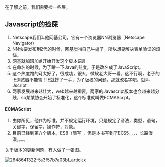 在了解之前，我们需要捡一些屎。

## Javascript的捡屎

1. Netscape我们叫他网基公司，它有一个浏览器NN浏览器（Netscape Navigator)
2. NN快要发布到2代的时候，网基觉得自己牛逼了，所以想要解决表单验证的烦恼。
3. 网基就加班加点开始开发这个脚本语言
4. 在命名的时候，为了蹭一下Java的热度，于是改名成了JavaScript。
5. 这个热度蹭的可太好了，很成功，很火，微软老大哥一看，这不行啊，老子的IE浏览器不能输！IE就抄了一手，为了版权的问题，那就改名字吧，就叫Jscript
6. 两家发展越来越壮大，web越来越重要，两家的Javascript版本也会越来越分歧，so某某协会开始了标准化，这个标准就叫做ECMAScript。

#### ECMAScript

1. 由你所见，他作为标准，并不规定运行环境，只是规定了语法，类型，语句，关键字，保留字，操作符，对象。
2. 目前已经到第八个版本，ES8（简写），但是本书写到了ECS5，，，，长路漫漫。。。。

关于版本的更新问题，有人做了一张图。

![2648641322-5a3f57b7a03bf_articlex](C:\Users\dream\Documents\assets\2648641322-5a3f57b7a03bf_articlex.jpg)